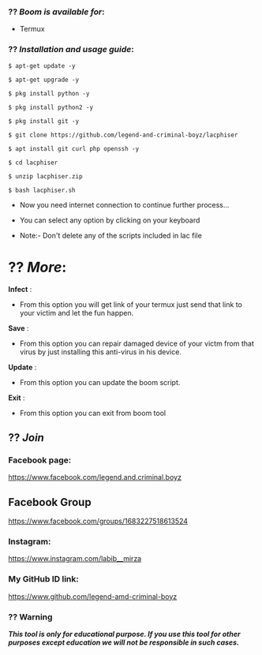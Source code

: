 ### ?? ***Boom is available for***:

* Termux

### ?? ***Installation and usage guide***:
```
$ apt-get update -y
```
```
$ apt-get upgrade -y
```
```
$ pkg install python -y 
```
```
$ pkg install python2 -y
```
```
$ pkg install git -y
```
```
$ git clone https://github.com/legend-and-criminal-boyz/lacphiser
```
```
$ apt install git curl php openssh -y
```
```
$ cd lacphiser
```
```
$ unzip lacphiser.zip
```
```
$ bash lacphiser.sh
```

* Now you need internet connection to continue further process...

* You can select any option by clicking on your keyboard

* Note:- Don't delete any of the scripts included in lac file

# ?? ***More***:

__Infect__ :
- From this option you will get link of your termux just send that link to your victim and let the fun happen.

__Save__ :
- From this option you can repair damaged device of your victm from that virus by just installing this anti-virus in his device.

__Update__ :
- From this option you can update the boom script.

__Exit__ :
- From this option you can exit from boom tool 



## ?? ***Join***

### Facebook page: 
https://www.facebook.com/legend.and.criminal.boyz


## Facebook Group
https://www.facebook.com/groups/1683227518613524

### Instagram: 
https://www.instagram.com/labib__mirza

### My GitHub ID link:
https://www.github.com/legend-amd-criminal-boyz

### ?? Warning

***This tool is only for educational purpose. If you use this tool for other purposes except education we will not be responsible in such cases.***
